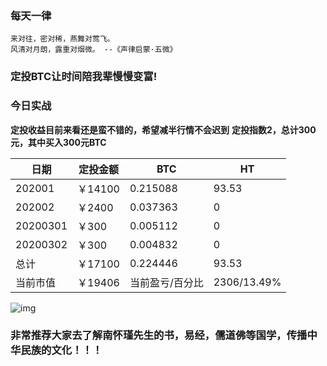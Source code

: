 ### 每天一律

```text
来对往，密对稀，燕舞对莺飞。
风清对月朗，露重对烟微。 --《声律启蒙·五微》
```

### 定投BTC让时间陪我辈慢慢变富!

### 今日实战
**定投收益目前来看还是蛮不错的，希望减半行情不会迟到**
**定投指数2，总计300元，其中买入300元BTC**

| 日期     | 定投金额 | BTC             | HT        |
| -------- | -------- | --------------- | --------- |
| 202001 | ￥14100    | 0.215088         | 93.53      |
| 202002 | ￥2400     | 0.037363         | 0      |
| 20200301 | ￥300    | 0.005112         | 0     |
| 20200302 | ￥300    | 0.004832         | 0     |
| 总计     | ￥17100   | 0.224446       | 93.53     |
| 当前市值 | ￥19406   | 当前盈亏/百分比 | 2306/13.49% |

![img](https://oss02.bihu.com/image/20200302/c5fe39640b116fd4f4c02990bdcfdf0e_GEYDQMBKHA2TO.jpg)

### 非常推荐大家去了解南怀瑾先生的书，易经，儒道佛等国学，传播中华民族的文化！！！